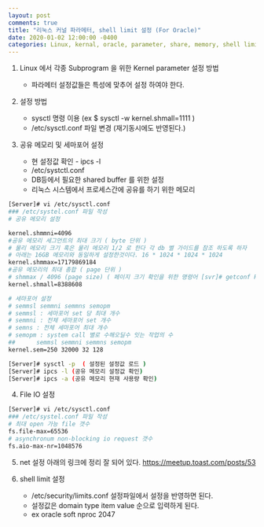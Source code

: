 ```yaml
---
layout: post
comments: true
title: "리눅스 커널 파라메터, shell limit 설정 (For Oracle)"
date: 2020-01-02 12:00:00 -0400
categories: Linux, kernal, oracle, parameter, share, memory, shell limit
---
```


1. Linux 에서 각종 Subprogram 을 위한 Kernel parameter 설정 방법
    - 파라메터 설정값들은 특성에 맞추어 설정 하여야 한다. 

2. 설정 방법
    - sysctl 명령 이용 (ex $ sysctl -w kernel.shmall=1111 ) 
    - /etc/sysctl.conf 파일 변경 (재기동시에도 반영된다.)

3. 공유 메모리 및 세마포어 설정
    - 현 설정값 확인 - ipcs -l
    - /etc/systctl.conf 
    - DB등에서 필요한 shared buffer 를 위한 설정
    - 리눅스 시스템에서 프로세스간에 공유를 하기 위한 메모리
```bash
[Server]# vi /etc/sysctl.conf
### /etc/systel.conf 파일 작성
# 공유 메모리 설정  

kernel.shmmni=4096
#공유 메모리 세그먼트의 최대 크기 ( byte 단위 ) 
# 물리 메모리 크기 혹은 물리 메모리 1/2 로 한다 각 db 별 가이드를 참조 하도록 하자 
# 아래는 16GB 메모리와 동일하게 설정한것이다. 16 * 1024 * 1024 * 1024 
kernel.shmmax=17179869184
#공유 메모리의 최대 총합 ( page 단위 )
# shmmax / 4096 (page size) ( 페이지 크기 확인을 위한 명령어 [svr]# getconf PAGESIZE )
kernel.shmall=8388608

# 세마포어 설정 
# semmsl semmni semmns semopm
# semmsl : 세마포어 set 당 최대 개수 
# semmni : 전체 세마포어 set 개수
# semns : 전체 세마포어 최대 개수
# semopm : system call 별로 수해오딜수 잇는 작업의 수
##      semmsl semmni semmns semopm
kernel.sem=250 32000 32 128

[Server]# sysctl -p  ( 설정된 설정값 로드 ) 
[Server]# ipcs -l (공유 메모리 설정값 확인)
[Server]# ipcs -a (공유 메모리 현재 사용량 확인)

```
4. File IO 설정
```bash
[Server]# vi /etc/sysctl.conf
### /etc/systel.conf 파일 작성
# 최대 open 가능 file 갯수
fs.file-max=65536
# asynchronum non-blocking io request 갯수
fs.aio-max-nr=1048576

```
5. net 설정
아래의 링크에 정리 잘 되어 있다. 
https://meetup.toast.com/posts/53

6. shell limit 설정
    - /etc/security/limits.conf 설정파일에서 설정을 반영하면 된다.
    - 설정값은 domain type item value 순으로 입력하게 된다.
    - ex      oracle soft nproc 2047 
